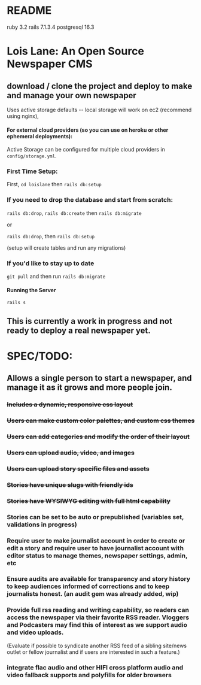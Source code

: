 # README

ruby 3.2
rails 7.1.3.4
postgresql 16.3

# Lois Lane: An Open Source Newspaper CMS

## download / clone the project and deploy to make and manage your own newspaper

Uses active storage defaults -- local storage will work on ec2 (recommend using nginx),

#### For external cloud providers (so you can use on heroku or other ephemeral deployments):

Active Storage can be configured for multiple cloud providers in `config/storage.yml`.

### First Time Setup: 
First, `cd loislane` then `rails db:setup`

### If you need to drop the database and start from scratch:

`rails db:drop`, `rails db:create` then `rails db:migrate`

or

`rails db:drop`, then `rails db:setup`

(setup will create tables and run any migrations)


### If you'd like to stay up to date 

`git pull` and then run `rails db:migrate`

#### Running the Server

`rails s`

## This is currently a work in progress and not ready to deploy a real newspaper yet.

# SPEC/TODO:

## Allows a single person to start a newspaper, and manage it as it grows and more people join.

### ~~Includes a dynamic, responsive css layout~~

### ~~Users can make custom color palettes, and custom css themes~~

### ~~Users can add categories and modify the order of their layout~~

### ~~Users can upload audio, video, and images~~

### ~~Users can upload story specific files and assets~~

### ~~Stories have unique slugs with friendly ids~~

### ~~Stories have WYSIWYG editing with full html capability~~

### Stories can be set to be auto or prepublished (variables set, validations in progress)

### Require user to make journalist account in order to create or edit a story and require user to have journalist account with editor status to manage themes, newspaper settings, admin, etc

### Ensure audits are available for transparency and story history to keep audiences informed of corrections and to keep journalists honest. (an audit gem was already added, wip)

### Provide full rss reading and writing capability, so readers can access the newspaper via their favorite RSS reader. Vloggers and Podcasters may find this of interest as we support audio and video uploads. 
(Evaluate if possible to syndicate another RSS feed of a sibling site/news outlet or fellow journalist and if users are interested in such a feature.)

### integrate flac audio and other HIFI cross platform audio and video fallback supports and polyfills for older browsers

